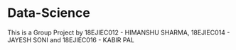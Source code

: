 # Data-Science
This is a Group Project by 
18EJIEC012 - HIMANSHU SHARMA,
18EJIEC014 - JAYESH SONI and
18EJIEC016 - KABIR PAL
